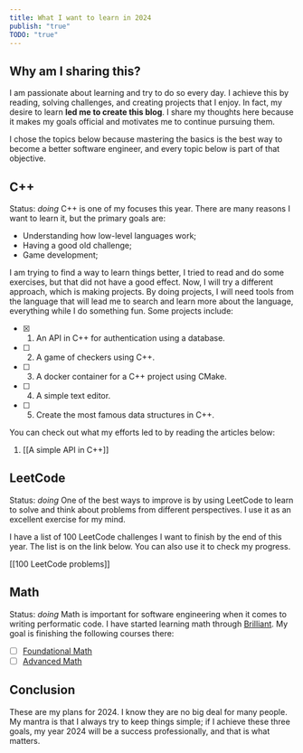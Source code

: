 ```yaml
---
title: What I want to learn in 2024
publish: "true"
TODO: "true"
---
```

## Why am I sharing this?

I am passionate about learning and try to do so every day. I achieve this by reading, solving challenges, and creating projects that I enjoy. In fact, my desire to learn **led me to create this blog**. I share my thoughts here because it makes my goals official and motivates me to continue pursuing them.

I chose the topics below because mastering the basics is the best way to become a better software engineer, and every topic below is part of that objective.

## C++
Status: *doing*
C++ is one of my focuses this year. There are many reasons I want to learn it, but the primary goals are:

- Understanding how low-level languages work;
- Having a good old challenge;
- Game development;

I am trying to find a way to learn things better, I tried to read and do some exercises, but that did not have a good effect. Now, I will try a different approach, which is making projects. By doing projects, I will need tools from the language that will lead me to search and learn more about the language, everything while I do something fun. Some projects include:

- [x] 1. An API in C++ for authentication using a database.
- [ ] 2. A game of checkers using C++.
- [ ] 3. A docker container for a C++ project using CMake.
- [ ] 4. A simple text editor.
- [ ] 5. Create the most famous data structures in C++.

You can check out what my efforts led to by reading the articles below:
1. [[A simple API in C++]]
## LeetCode
Status: *doing*
One of the best ways to improve is by using LeetCode to learn to solve and think about problems from different perspectives. I use it as an excellent exercise for my mind.

I have a list of 100 LeetCode challenges I want to finish by the end of this year. The list is on the link below. You can also use it to check my progress.

[[100 LeetCode problems]]

## Math
Status: *doing*
Math is important for software engineering when it comes to writing performatic code. I have started learning math through [Brilliant](https://brilliant.org/). My goal is finishing the following courses there:
- [ ] [Foundational Math](https://brilliant.org/levels/foundational-math/) 
- [ ] [Advanced Math](https://brilliant.org/levels/advanced-math/)
## Conclusion

These are my plans for 2024. I know they are no big deal for many people. My mantra is that I always try to keep things simple; if I achieve these three goals, my year 2024 will be a success professionally, and that is what matters.
